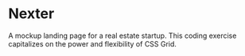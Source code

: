 # Nexter
A mockup landing page for a real estate startup. This coding exercise capitalizes on the power and flexibility of CSS Grid.